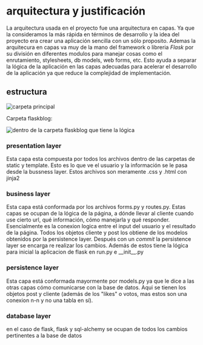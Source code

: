 # arquitectura y justificación

La arquitectura usada en el proyecto fue una arquitectura en capas. 
Ya que la consideramos la más rápida en términos de desarrollo y la idea del proyecto era crear una aplicación sencilla con un sólo proposito.
Ademas la arquitecura en capas va muy de la mano del framework o libreria <i>Flask</i> por su división en diferentes modulos para manejar cosas como
el enrutamiento, stylesheets, db models, web forms, etc. Esto ayuda a separar la lógica de la aplicación en las capas adecuadas para acelerar el desarrollo de la
aplicación ya que reduce la complejidad de implementación. 

## estructura 
![carpeta principal](https://i.imgur.com/GiyAzQZ.png)

Carpeta flaskblog:

![dentro de la carpeta flaskblog que tiene la lógica](https://i.imgur.com/0xvIYBE.png)

### presentation layer
Esta capa esta compuesta por todos los archivos dentro de las carpetas de static y template. Esto es lo que ve el usuario y la información se le pasa desde la bussness layer.
Estos archivos son meramente .css y .html con jinja2

### business layer
Esta capa está conformada por los archivos forms.py y routes.py. Estas capas se ocupan de la lógica de la página, a dónde llevar al cliente cuando use cierto url, qué información, cómo manejarla y qué responder.
Esencialmente es la conexion logica entre el input del usuario y el resultado de la página. Todos los objetos cliente y post los obtiene de los modelos obtenidos por la persistence layer.
Después con un <i>commit</i> la persistence layer se encarga re realizar los cambios.
Además de estos tiene la lógica para inicial la aplicacion de flask en run.py e \_\_init\_\_.py 

### persistence layer
Esta capa está conformada mayormente por models.py ya que le dice a las otras capas cómo comunicarse con la base de datos. Aqui se tienen los objetos post y cliente (además de los "likes" o votos, mas estos son una conexion n-n y no una tabla en sí).

### database layer
en el caso de flask, flask  y sql-alchemy se ocupan de todos los cambios pertinentes a la base de datos
